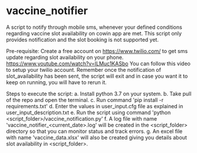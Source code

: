 # vaccine_notifier
A script to notify through mobile sms, whenever your defined conditions regarding vaccine slot availability on cowin app are met.
This script only provides notification and the slot booking is not supported yet.

Pre-requisite:
Create a free account on https://www.twilio.com/ to get sms update regarding slot availability on your phone.
https://www.youtube.com/watch?v=ILMuc1KASbo You can follow this video to setup your twilio account.
Remember once the notification of slot_availability has been sent, the script will exit and in case you want it to keep on running, you will have to rerun it.


Steps to execute the script:
a. Install python 3.7 on your system.
b. Take pull of the repo and open the terminal.
c. Run command 'pip install -r requirements.txt'
d. Enter the values in user_input.cfg file as explained in user_input_description.txt
e. Run the script using command 'python <script_folder>/vaccine_notification.py'
f. A log file with name 'vaccine_notifier_<current_date>.log' will be created in the <script_folder> directory so that you can monitor status and track errors.
g. An excel file with name 'vaccine_data.xlsx' will also be created giving you details about slot availability in <script_folder>.
